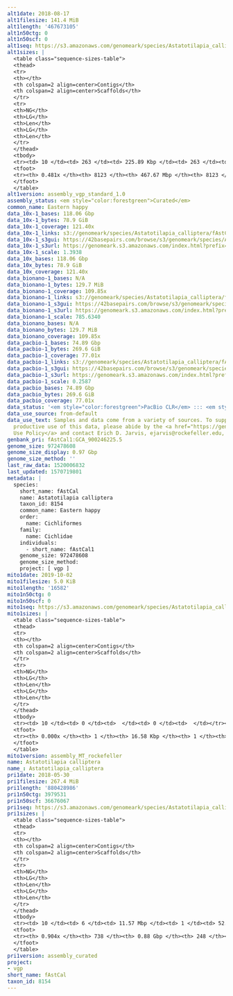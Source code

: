 ```yaml
---
alt1date: 2018-08-17
alt1filesize: 141.4 MiB
alt1length: '467673105'
alt1n50ctg: 0
alt1n50scf: 0
alt1seq: https://s3.amazonaws.com/genomeark/species/Astatotilapia_calliptera/fAstCal1/assembly_vgp_standard_1.0/fAstCal1.alt.asm.20180817.fasta.gz
alt1sizes: |
  <table class="sequence-sizes-table">
  <thead>
  <tr>
  <th></th>
  <th colspan=2 align=center>Contigs</th>
  <th colspan=2 align=center>Scaffolds</th>
  </tr>
  <tr>
  <th>NG</th>
  <th>LG</th>
  <th>Len</th>
  <th>LG</th>
  <th>Len</th>
  </tr>
  </thead>
  <tbody>
  <tr><td> 10 </td><td> 263 </td><td> 225.89 Kbp </td><td> 263 </td><td> 225.89 Kbp </td></tr><tr><td> 20 </td><td> 896 </td><td> 110.49 Kbp </td><td> 896 </td><td> 110.49 Kbp </td></tr><tr><td> 30 </td><td> 2146 </td><td> 57.56 Kbp </td><td> 2146 </td><td> 57.56 Kbp </td></tr><tr><td> 40 </td><td> 4480 </td><td> 31.24 Kbp </td><td> 4480 </td><td> 31.24 Kbp </td></tr><tr style="background-color:#cccccc;"><td> 50 </td><td> 0 </td><td>  </td><td> 0 </td><td>  </td></tr><tr><td> 60 </td><td> 0 </td><td>  </td><td> 0 </td><td>  </td></tr><tr><td> 70 </td><td> 0 </td><td>  </td><td> 0 </td><td>  </td></tr><tr><td> 80 </td><td> 0 </td><td>  </td><td> 0 </td><td>  </td></tr><tr><td> 90 </td><td> 0 </td><td>  </td><td> 0 </td><td>  </td></tr><tr><td> 100 </td><td> 0 </td><td>  </td><td> 0 </td><td>  </td></tr></tbody>
  <tfoot>
  <tr><th> 0.481x </th><th> 8123 </th><th> 467.67 Mbp </th><th> 8123 </th><th> 467.67 Mbp </th></tr>
  </tfoot>
  </table>
alt1version: assembly_vgp_standard_1.0
assembly_status: <em style="color:forestgreen">Curated</em>
common_name: Eastern happy
data_10x-1_bases: 118.06 Gbp
data_10x-1_bytes: 78.9 GiB
data_10x-1_coverage: 121.40x
data_10x-1_links: s3://genomeark/species/Astatotilapia_calliptera/fAstCal1/genomic_data/10x/<br>
data_10x-1_s3gui: https://42basepairs.com/browse/s3/genomeark/species/Astatotilapia_calliptera/fAstCal1/genomic_data/10x/
data_10x-1_s3url: https://genomeark.s3.amazonaws.com/index.html?prefix=species/Astatotilapia_calliptera/fAstCal1/genomic_data/10x/
data_10x-1_scale: 1.3938
data_10x_bases: 118.06 Gbp
data_10x_bytes: 78.9 GiB
data_10x_coverage: 121.40x
data_bionano-1_bases: N/A
data_bionano-1_bytes: 129.7 MiB
data_bionano-1_coverage: 109.85x
data_bionano-1_links: s3://genomeark/species/Astatotilapia_calliptera/fAstCal1/genomic_data/bionano/<br>
data_bionano-1_s3gui: https://42basepairs.com/browse/s3/genomeark/species/Astatotilapia_calliptera/fAstCal1/genomic_data/bionano/
data_bionano-1_s3url: https://genomeark.s3.amazonaws.com/index.html?prefix=species/Astatotilapia_calliptera/fAstCal1/genomic_data/bionano/
data_bionano-1_scale: 785.6340
data_bionano_bases: N/A
data_bionano_bytes: 129.7 MiB
data_bionano_coverage: 109.85x
data_pacbio-1_bases: 74.89 Gbp
data_pacbio-1_bytes: 269.6 GiB
data_pacbio-1_coverage: 77.01x
data_pacbio-1_links: s3://genomeark/species/Astatotilapia_calliptera/fAstCal1/genomic_data/pacbio/<br>
data_pacbio-1_s3gui: https://42basepairs.com/browse/s3/genomeark/species/Astatotilapia_calliptera/fAstCal1/genomic_data/pacbio/
data_pacbio-1_s3url: https://genomeark.s3.amazonaws.com/index.html?prefix=species/Astatotilapia_calliptera/fAstCal1/genomic_data/pacbio/
data_pacbio-1_scale: 0.2587
data_pacbio_bases: 74.89 Gbp
data_pacbio_bytes: 269.6 GiB
data_pacbio_coverage: 77.01x
data_status: '<em style="color:forestgreen">PacBio CLR</em> ::: <em style="color:forestgreen">10x</em>'
data_use_source: from-default
data_use_text: Samples and data come from a variety of sources. To support fair and
  productive use of this data, please abide by the <a href="https://genome10k.soe.ucsc.edu/data-use-policies/">Data
  Use Policy</a> and contact Erich D. Jarvis, ejarvis@rockefeller.edu, with any questions.
genbank_pri: fAstCal1:GCA_900246225.5
genome_size: 972478608
genome_size_display: 0.97 Gbp
genome_size_method: ''
last_raw_data: 1520006832
last_updated: 1570719801
metadata: |
  species:
    short_name: fAstCal
    name: Astatotilapia calliptera
    taxon_id: 8154
    common_name: Eastern happy
    order:
      name: Cichliformes
    family:
      name: Cichlidae
    individuals:
      - short_name: fAstCal1
    genome_size: 972478608
    genome_size_method:
    project: [ vgp ]
mito1date: 2019-10-02
mito1filesize: 5.0 KiB
mito1length: '16582'
mito1n50ctg: 0
mito1n50scf: 0
mito1seq: https://s3.amazonaws.com/genomeark/species/Astatotilapia_calliptera/fAstCal1/assembly_MT_rockefeller/fAstCal1.MT.20191002.fasta.gz
mito1sizes: |
  <table class="sequence-sizes-table">
  <thead>
  <tr>
  <th></th>
  <th colspan=2 align=center>Contigs</th>
  <th colspan=2 align=center>Scaffolds</th>
  </tr>
  <tr>
  <th>NG</th>
  <th>LG</th>
  <th>Len</th>
  <th>LG</th>
  <th>Len</th>
  </tr>
  </thead>
  <tbody>
  <tr><td> 10 </td><td> 0 </td><td>  </td><td> 0 </td><td>  </td></tr><tr><td> 20 </td><td> 0 </td><td>  </td><td> 0 </td><td>  </td></tr><tr><td> 30 </td><td> 0 </td><td>  </td><td> 0 </td><td>  </td></tr><tr><td> 40 </td><td> 0 </td><td>  </td><td> 0 </td><td>  </td></tr><tr style="background-color:#cccccc;"><td> 50 </td><td> 0 </td><td style="background-color:#ff8888;">  </td><td> 0 </td><td style="background-color:#ff8888;">  </td></tr><tr><td> 60 </td><td> 0 </td><td>  </td><td> 0 </td><td>  </td></tr><tr><td> 70 </td><td> 0 </td><td>  </td><td> 0 </td><td>  </td></tr><tr><td> 80 </td><td> 0 </td><td>  </td><td> 0 </td><td>  </td></tr><tr><td> 90 </td><td> 0 </td><td>  </td><td> 0 </td><td>  </td></tr><tr><td> 100 </td><td> 0 </td><td>  </td><td> 0 </td><td>  </td></tr></tbody>
  <tfoot>
  <tr><th> 0.000x </th><th> 1 </th><th> 16.58 Kbp </th><th> 1 </th><th> 16.58 Kbp </th></tr>
  </tfoot>
  </table>
mito1version: assembly_MT_rockefeller
name: Astatotilapia calliptera
name_: Astatotilapia_calliptera
pri1date: 2018-05-30
pri1filesize: 267.4 MiB
pri1length: '880428986'
pri1n50ctg: 3979531
pri1n50scf: 36676067
pri1seq: https://s3.amazonaws.com/genomeark/species/Astatotilapia_calliptera/fAstCal1/assembly_curated/fAstCal1.pri.cur.20180530.fasta.gz
pri1sizes: |
  <table class="sequence-sizes-table">
  <thead>
  <tr>
  <th></th>
  <th colspan=2 align=center>Contigs</th>
  <th colspan=2 align=center>Scaffolds</th>
  </tr>
  <tr>
  <th>NG</th>
  <th>LG</th>
  <th>Len</th>
  <th>LG</th>
  <th>Len</th>
  </tr>
  </thead>
  <tbody>
  <tr><td> 10 </td><td> 6 </td><td> 11.57 Mbp </td><td> 1 </td><td> 52.51 Mbp </td></tr><tr><td> 20 </td><td> 15 </td><td> 9.12 Mbp </td><td> 3 </td><td> 41.43 Mbp </td></tr><tr><td> 30 </td><td> 28 </td><td> 6.68 Mbp </td><td> 6 </td><td> 39.99 Mbp </td></tr><tr><td> 40 </td><td> 46 </td><td> 5.08 Mbp </td><td> 8 </td><td> 38.68 Mbp </td></tr><tr style="background-color:#cccccc;"><td> 50 </td><td> 68 </td><td style="background-color:#88ff88;"> 3.98 Mbp </td><td> 11 </td><td style="background-color:#88ff88;"> 36.68 Mbp </td></tr><tr><td> 60 </td><td> 99 </td><td> 2.48 Mbp </td><td> 13 </td><td> 35.85 Mbp </td></tr><tr><td> 70 </td><td> 145 </td><td> 1.69 Mbp </td><td> 16 </td><td> 34.07 Mbp </td></tr><tr><td> 80 </td><td> 219 </td><td> 0.88 Mbp </td><td> 19 </td><td> 31.47 Mbp </td></tr><tr><td> 90 </td><td> 625 </td><td> 49.41 Kbp </td><td> 122 </td><td> 64.48 Kbp </td></tr><tr><td> 100 </td><td> 0 </td><td>  </td><td> 0 </td><td>  </td></tr></tbody>
  <tfoot>
  <tr><th> 0.904x </th><th> 738 </th><th> 0.88 Gbp </th><th> 248 </th><th> 0.88 Gbp </th></tr>
  </tfoot>
  </table>
pri1version: assembly_curated
project:
- vgp
short_name: fAstCal
taxon_id: 8154
---
```


